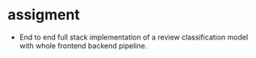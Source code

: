 # assigment
- End to end full stack implementation of a review classification model with whole frontend backend pipeline.
